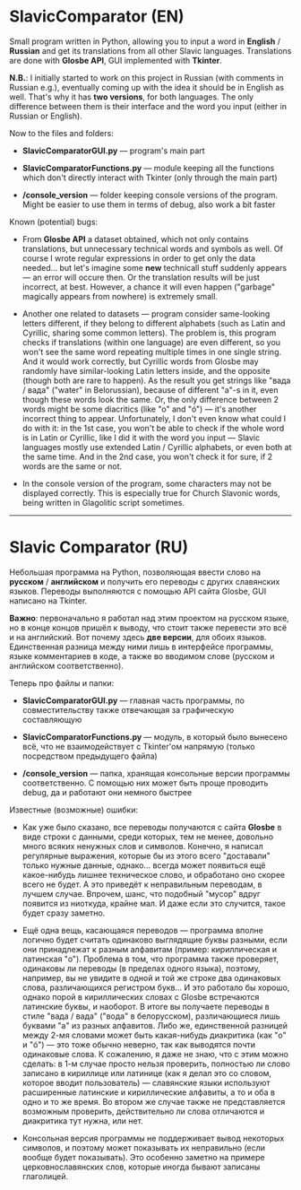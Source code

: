 # SlavicComparator (EN)
Small program written in Python, allowing you to input a word in **English** / **Russian** and get its translations from all other Slavic languages. Translations are done with **Glosbe API**, GUI implemented with **Tkinter**.

**N.B.**: I initially started to work on this project in Russian (with comments in Russian e.g.), eventually coming up with the idea it should be in English as well. That's why it has **two versions**, for both languages. The only difference between them is their interface and the word you input (either in Russian or English).

Now to the files and folders:

* **SlavicComparatorGUI.py** — program's main part

* **SlavicComparatorFunctions.py** — module keeping all the functions which don't directly interact with Tkinter (only through the main part)

* **/console_version** — folder keeping console versions of the program. Might be easier to use them in terms of debug, also work a bit faster

Known (potential) bugs:

* From **Glosbe API** a dataset obtained, which not only contains translations, but unnecessary technical words and symbols as well. Of course I wrote regular expressions in order to get only the data needed... but let's imagine some **new** technicall stuff suddenly appears — an error will occure then. Or the translation results will be just incorrect, at best. However, a chance it will even happen ("garbage" magically appears from nowhere) is extremely small.

* Another one related to datasets — program consider same-looking letters different, if they belong to different alphabets (such as Latin and Cyrillic, sharing some common letters). The problem is, this program checks if translations (within one language) are even different, so you won't see the same word repeating multiple times in one single string. And it would work correctly, but Cyrillic words from Glosbe may randomly have similar-looking Latin letters inside, and the opposite (though both are rare to happen). As the result you get strings like "вада / вaда" ("water" in Belorussian), because of different "a"-s in it, even though these words look the same. Or, the only difference between 2 words might be some diacritics (like "o" and "ó") — it's another incorrect thing to appear. Unfortunately, I don't even know what could I do with it: in the 1st case, you won't be able to check if the whole word is in Latin or Cyrillic, like I did it with the word you input — Slavic languages mostly use extended Latin / Cyrillic alphabets, or even both at the same time. And in the 2nd case, you won't check it for sure, if 2 words are the same or not.

* In the console version of the program, some characters may not be displayed correctly. This is especially true for Church Slavonic words, being written in Glagolitic script sometimes.

___

# Slavic Comparator (RU)

Небольшая программа на Python, позволяющая ввести слово на **русском** / **английском** и получить его переводы с других славянских языков. Переводы выполняются с помощью API сайта Glosbe, GUI написано на Tkinter.

**Важно**: первоначально я работал над этим проектом на русском языке, но в конце концов пришёл к выводу, что стоит также перевести это всё и на английский. Вот почему здесь **две версии**, для обоих языков. Единственная разница между ними лишь в интерфейсе программы, языке комментариев в коде, а также во вводимом слове (русском и английском соответственно).

Теперь про файлы и папки:

* **SlavicComparatorGUI.py** — главная часть программы, по совместительству также отвечающая за графическую составляющую

* **SlavicComparatorFunctions.py** — модуль, в который было вынесено всё, что не взаимодействует с Tkinter'ом напрямую (только посредством предыдущего файла)

* **/console_version** — папка, хранящая консольные версии программы соответственно. С помощью них может быть проще проводить debug, да и работают они немного быстрее

Известные (возможные) ошибки:

* Как уже было сказано, все переводы получаются с сайта **Glosbe** в виде строки с данными, среди которых, тем не менее, довольно много всяких ненужных слов и символов. Конечно, я написал регулярные выражения, которые бы из этого всего "доставали" только нужные данные, однако... всегда может появиться ещё какое-нибудь лишнее техническое слово, и обработано оно скорее всего не будет. А это приведёт к неправильным переводам, в лучшем случае. Впрочем, шанс, что подобный "мусор" вдруг появится из ниоткуда, крайне мал. И даже если это случится, такое будет сразу заметно.

* Ещё одна вещь, касающаяся переводов — программа вполне логично будет считать одинаково выглядящие буквы разными, если они принадлежат к разным алфавитам (пример: кириллическая и латинская "о"). Проблема в том, что программа также проверяет, одинаковы ли переводы (в пределах одного языка), поэтому, например, вы не увидите в одной и той же строке два одинаковых слова, различающихся регистром букв... И это работало бы хорошо, однако порой в кириллических словах с Glosbe встречаются латинские буквы, и наоборот. В итоге вы получаете переводы в стиле "вада / вaда" ("вода" в белорусском), различающиеся лишь буквами "а" из разных алфавитов. Либо же, единственной разницей между 2-мя словами может быть какая-нибудь диакритика (как "o" и "ó") — это тоже обычно неверно, так как выводятся почти одинаковые слова. К сожалению, я даже не знаю, что с этим можно сделать: в 1-м случае просто нельзя проверить, полностью ли слово записано в кириллице или латинице (как я делал это со словом, которое вводит пользователь) — славянские языки используют расширенные латинские и кириллические алфавиты, а то и оба в одно и то же время. Во втором же случае также не представляется возможным проверить, действительно ли слова отличаются и диакритика тут нужна, или нет.

* Консольная версия программы не поддерживает вывод некоторых символов, и поэтому может показывать их неправильно (если вообще будет показывать). Это особенно заметно на примере церковнославянских слов, которые иногда бывают записаны глаголицей.
